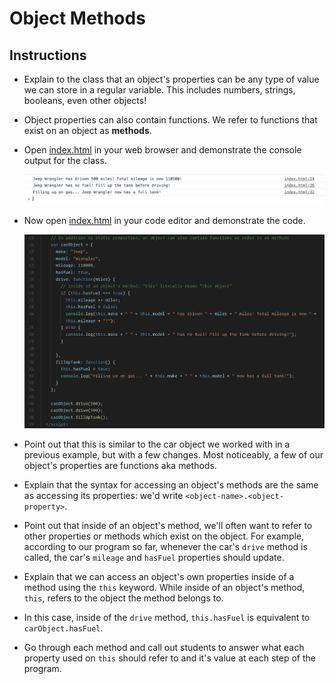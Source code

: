 # Object Methods

## Instructions

* Explain to the class that an object's properties can be any type of value we can store in a regular variable. This includes numbers, strings, booleans, even other objects!

* Object properties can also contain functions. We refer to functions that exist on an object as **methods**.

* Open [index.html](index.html) in your web browser and demonstrate the console output for the class. 

  ![Car Console](Images/01-Car-Console.png)

* Now open [index.html](index.html) in your code editor and demonstrate the code.

  ![Car Code](Images/02-Car-Code.png)

* Point out that this is similar to the car object we worked with in a previous example, but with a few changes. Most noticeably, a few of our object's properties are functions aka methods.

* Explain that the syntax for accessing an object's methods are the same as accessing its properties: we'd write `<object-name>.<object-property>`.

* Point out that inside of an object's method, we'll often want to refer to other properties or methods which exist on the object. For example, according to our program so far, whenever the car's `drive` method is called, the car's `mileage` and `hasFuel` properties should update.

* Explain that we can access an object's own properties inside of a method using the `this` keyword. While inside of an object's method, `this`, refers to the object the method belongs to.

* In this case, inside of the `drive` method, `this.hasFuel` is equivalent to `carObject.hasFuel`. 

* Go through each method and call out students to answer what each property used on `this` should refer to and it's value at each step of the program.

